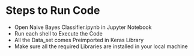 # Steps to Run Code
- Open Naive Bayes Classifier.ipynb in Jupyter Notebook
- Run each shell to Execute the Code
- All the Data_set comes Preimported in Keras Library
- Make sure all the required Libraries are installed in your local machine
